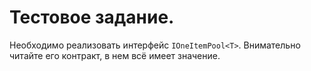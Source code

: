 # Тестовое задание.

Необходимо реализовать интерфейс `IOneItemPool<T>`. Внимательно читайте его контракт, в нем всё имеет значение.
